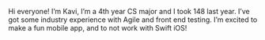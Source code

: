 Hi everyone! I’m Kavi, I’m a 4th year CS major and I took 148 last year. I’ve got some industry experience with Agile and front end testing. I’m excited to make a fun mobile app, and to not work with Swift iOS!
